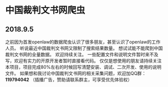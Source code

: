 # 中国裁判文书网爬虫

## 2018.9.5
之前因为首发openlaw的数据爬虫认识了很多朋友，甚至认识了openlaw的工作人员。
听说最近中国裁判文书网又限制了搜索结果数量。
想试试能不能爬到中国裁判文书网的全量数据。
欢迎持续关注。
一些配置文件和说明文件暂时来不及写，欢迎有实力的开原开发者暂时直接看代码。
仅仅是想使用的朋友请持续关注本项目，项目完成80%左右的时候回写清楚安装、调试、二次开发、使用的说明文件。
如果想和我讨论中国裁判文书网的相关采集问题，欢迎加QQ群：**119794042** 
（插播广告，赞助请联系群主，可享受优先体验权）